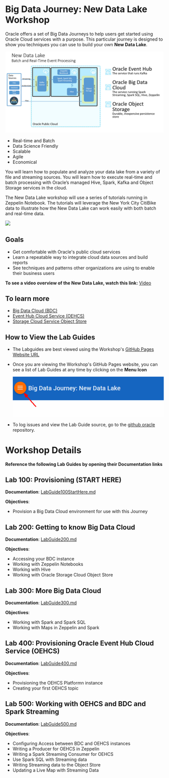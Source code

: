 
# Big Data Journey: New Data Lake Workshop
Oracle offers a set of Big Data Journeys to help users get started using Oracle Cloud services with a purpose. This particular journey is designed to show you techniques you can use to build your own **New Data Lake**.


![](images/snap0012028.jpg) 

- Real-time and Batch
- Data Science Friendly
- Scalable
- Agile
- Economical


You will learn how to populate and analyze your data lake from a variety of file and streaming sources. You will learn how to execute real-time and batch processing with Oracle’s managed Hive, Spark, Kafka and Object Storage services in the cloud.

The New Data Lake workshop will use a series of tutorials running in Zeppelin Notebook.  The tutorials will leverage the New York City CitiBike data to illustrate how the New Data Lake can work easily with both batch and real-time data.

![](images/500/DemoLiveMap.gif) 

## Goals

 - Get comfortable with Oracle's public cloud services
 - Learn a repeatable way to integrate cloud data sources and build reports
 - See techniques and patterns other organizations are using to enable their business users

**To see a video overview of the New Data Lake, watch this link:** [Video](http://www.youtube.com/embed/Sj-PlJ-w1jA?rel=0?iframe=true&width=680&height=450)

## To learn more
 - [Big Data Cloud (BDC)](https://cloud.oracle.com/big-data-cloud)
 - [Event Hub Cloud Service (OEHCS)](https://cloud.oracle.com/en_US/event-hub)
 - [Storage Cloud Service Object Store](https://cloud.oracle.com/en_US/storage)

      
## How to View the Lab Guides

- The Labguides are best viewed using the Workshop's [GitHub Pages Website URL](https://oracle.github.io/learning-library/workshops/journey2-new-data-lake/) 

- Once you are viewing the Workshop's GitHub Pages website, you can see a list of Lab Guides at any time by clicking on the **Menu Icon**

    ![](images/WorkshopMenu.png)  

- To log issues and view the Lab Guide source, go to the [github oracle](https://github.com/oracle/learning-library/tree/master/workshops/journey2-new-data-lake) repository.




# Workshop Details

**Reference the following Lab Guides by opening their Documentation links**

## Lab 100: Provisioning (START HERE)

**Documentation**: [LabGuide100StartHere.md](LabGuide100StartHere.md)

**Objectives**:

- Provision a Big Data Cloud environment for use with this Journey

## Lab 200: Getting to know Big Data Cloud

**Documentation**: [LabGuide200.md](LabGuide200.md)

**Objectives**:

- Accessing your BDC instance
- Working with Zeppelin Notebooks
- Working with Hive
- Working with Oracle Storage Cloud Object Store

## Lab 300: More Big Data Cloud

**Documentation**: [LabGuide300.md](LabGuide300.md)

**Objectives**:

- Working with Spark and Spark SQL
- Working with Maps in Zeppelin and Spark

## Lab 400:  Provisioning Oracle Event Hub Cloud Service (OEHCS)

**Documentation**: [LabGuide400.md](LabGuide400.md)

**Objectives**:

- Provisioning the OEHCS Platformn instance
- Creating your first OEHCS topic

## Lab 500:  Working with OEHCS and BDC and Spark Streaming

**Documentation**: [LabGuide500.md](LabGuide500.md)

**Objectives**:

- Configuring Access between BDC and OEHCS instances
- Writing a Producer for OEHCS in Zeppelin
- Writing a Spark Streaming Consumer for OEHCS
- Use Spark SQL with Streaming data
- Writing Streaming data to the Object Store
- Updating a Live Map with Streaming Data
